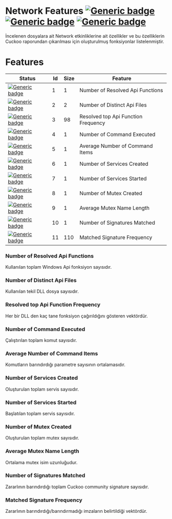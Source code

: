 
# Network Features [![Generic badge](https://img.shields.io/badge/0-Failed-red.svg)](https://shields.io/) [![Generic badge](https://img.shields.io/badge/11-Waiting-yellow.svg)](https://shields.io/) [![Generic badge](https://img.shields.io/badge/0-New-blue.svg)](https://shields.io/)

İncelenen dosyalara ait Network etkinliklerine ait özellikler ve bu özelliklerin Cuckoo raporundan çıkarılması için oluşturulmuş fonksiyonlar listelenmiştir.

# Features

| Status | Id | Size | Feature |
| ------ | ------ | ------ | ------ |
| [![Generic badge](https://img.shields.io/badge/Test-Waiting-yellow.svg)](https://shields.io/) | 1 | 1 | Number of Resolved Api Functions |
| [![Generic badge](https://img.shields.io/badge/Test-Waiting-yellow.svg)](https://shields.io/) | 2 | 2 | Number of Distinct Api Files |
| [![Generic badge](https://img.shields.io/badge/Test-Waiting-yellow.svg)](https://shields.io/) | 3 | 98 | Resolved top Api Function Frequency |
| [![Generic badge](https://img.shields.io/badge/Test-Waiting-yellow.svg)](https://shields.io/) | 4 | 1 | Number of Command Executed |
| [![Generic badge](https://img.shields.io/badge/Test-Waiting-yellow.svg)](https://shields.io/) | 5 | 1 | Average Number of Command Items |
| [![Generic badge](https://img.shields.io/badge/Test-Waiting-yellow.svg)](https://shields.io/) | 6 | 1 | Number of Services Created |
| [![Generic badge](https://img.shields.io/badge/Test-Waiting-yellow.svg)](https://shields.io/) | 7 | 1 | Number of Services Started |
| [![Generic badge](https://img.shields.io/badge/Test-Waiting-yellow.svg)](https://shields.io/) | 8 | 1 | Number of Mutex Created |
| [![Generic badge](https://img.shields.io/badge/Test-Waiting-yellow.svg)](https://shields.io/) | 9 | 1 | Average Mutex Name Length |
| [![Generic badge](https://img.shields.io/badge/Test-Waiting-yellow.svg)](https://shields.io/) | 10 | 1 | Number of Signatures Matched |
| [![Generic badge](https://img.shields.io/badge/Test-Waiting-yellow.svg)](https://shields.io/) | 11 | 110 | Matched Signature Frequency |

### Number of Resolved Api Functions
Kullanılan toplam Windows Api fonksiyon sayısıdır.

### Number of Distinct Api Files
Kullanılan tekil DLL dosya sayısıdır.

### Resolved top Api Function Frequency
Her bir DLL den kaç tane fonksiyon çağırıldığını gösteren vektördür.

### Number of Command Executed
Çalıştırılan toplam komut sayısıdır.

### Average Number of Command Items
Komutların barındırdığı parametre sayısının ortalamasıdır.

### Number of Services Created
Oluşturulan toplam servis sayısıdır.

### Number of Services Started
Başlatılan toplam servis sayısıdır.

### Number of Mutex Created
Oluşturulan toplam mutex sayısıdır.

### Average Mutex Name Length
Ortalama mutex isim uzunluğudur.

### Number of Signatures Matched
Zararlının barındırdığı toplam Cuckoo community signature sayısıdır.

### Matched Signature Frequency
Zararlının barındırdığı/barındırmadığı imzaların belirtildiği vektördür.
